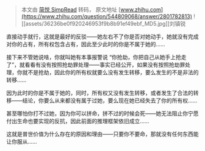 > 本文由 [简悦 SimpRead](http://ksria.com/simpread/) 转码， 原文地址 [www.zhihu.com](https://www.zhihu.com/question/544809068/answer/2801782813) ![[assets/36236be0f920246953f9b8b91ef49ebf_MD5.jpg]]刘镇锐​

直接动手就行，这就是最好的反驳——她左右不了你是否对她动手，她就没有完成对你的占有，所有权包含占有，因此至少此时的你是不属于她的……

接下来不管她说啥，你就叫她有本事报警说 “你抢劫，你把自己从她手上抢走了”，就看看有没有按照抢劫罪处理——事实已经公开，如果没有按照抢劫罪处理，你就不是抢劫，因此你的所有权就要么没有发生转移，要么发生的不是非法的转移……

因为此时的你是不属于她的，同时，所有权又没有发生转移，或者发生了合法的转移——结论，你要么从来都没有属于过她，要么现在她已经失去了你的所有权……

甚至哪怕你打不过她，因为你可以拼命，拼不过的时候会死——她无法阻止你宁愿付出生命也要实现的反抗，因此前面的推理框架依旧成立……

这就是普世价值为什么存在的原因和理由——只要你不要命，那就没有任何东西能让你服从……